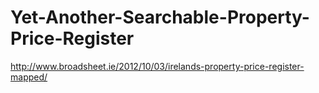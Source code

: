 Yet-Another-Searchable-Property-Price-Register
==============================================

http://www.broadsheet.ie/2012/10/03/irelands-property-price-register-mapped/